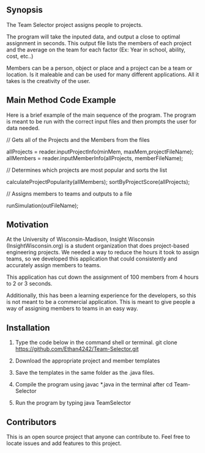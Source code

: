 ## Synopsis
The Team Selector project assigns people to projects. 

The program will take the inputed data, and output a close to optimal assignment in seconds. This output file lists the members of each project and the average on the team for each factor (Ex: Year in school, ability, cost, etc..)

Members can be a person, object or place and a project can be a team or location. Is it maleable and can be used for many different applications. All it takes is the creativity of the user.

## Main Method Code Example
Here is a brief example of the main sequence of the program. The program is meant to be run with the correct input files and then prompts the user for data needed.

// Gets all of the Projects and the Members from the files

allProjects = reader.inputProjectInfo(minMem, maxMem,projectFileName);
allMembers = reader.inputMemberInfo(allProjects, memberFileName);

// Determines which projects are most popular and sorts the list

calculateProjectPopularity(allMembers);
sortByProjectScore(allProjects);

// Assigns members to teams and outputs to a file

runSimulation(outFileName);

## Motivation

At the University of Wisconsin-Madison, Insight Wisconsin (InsightWisconsin.org) is a student organization that does project-based engineering projects. We needed a way to reduce the hours it took to assign teams, so we developed this application that could consistently and accurately assign members to teams.

This application has cut down the assignment of 100 members from 4 hours to 2 or 3 seconds.

Additionally, this has been a learning experience for the developers, so this is not meant to be a commercial application. This is meant to give people a way of assigning members to teams in an easy way.

## Installation
1) Type the code below in the command shell or terminal.
git clone https://github.com/Ethan4242/Team-Selector.git

2) Download the appropriate project and member templates

3) Save the templates in the same folder as the .java files.

4) Compile the program using javac *.java in the terminal after cd Team-Selector

5) Run the program by typing
java TeamSelector

## Contributors

This is an open source project that anyone can contribute to. Feel free to locate issues and add features to this project.
